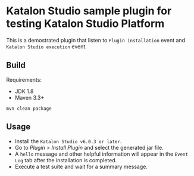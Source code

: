 # Katalon Studio sample plugin for testing Katalon Studio Platform

This is a demostrated plugin that listen to `Plugin installation` event and `Katalon Studio execution` event.

## Build

Requirements:
- JDK 1.8
- Maven 3.3+

`mvn clean package`

## Usage
- Install the `Katalon Studio v6.0.3 or later`.
- Go to *Plugin* > *Install Plugin* and select the generated jar file.
- A `hello` message and other helpful information will appear in the `Event Log` tab after the installation is completed. 
- Execute a test suite and wait for a summary message.
